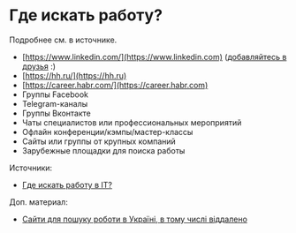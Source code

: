 # Где искать работу?

Подробнее см. в источнике.

* [https://www.linkedin.com/](https://www.linkedin.com) ([добавляйтесь в друзья](https://www.linkedin.com/in/vladislaveremeev/) :)
* [https://hh.ru/](https://hh.ru)
* [https://career.habr.com/](https://career.habr.com)
* Группы Facebook
* Telegram-каналы
* Группы Вконтакте
* Чаты специалистов или профессиональных мероприятий
* Офлайн конференции/кэмпы/мастер-классы
* Сайты или группы от крупных компаний
* Зарубежные площадки для поиска работы

Источники:

* [Где искать работу в IT?](https://habr.com/ru/post/655577/)

Доп. материал:

* [Сайти для пошуку роботи в Україні, в тому числі віддалено](https://dou.ua/forums/topic/37190/)
